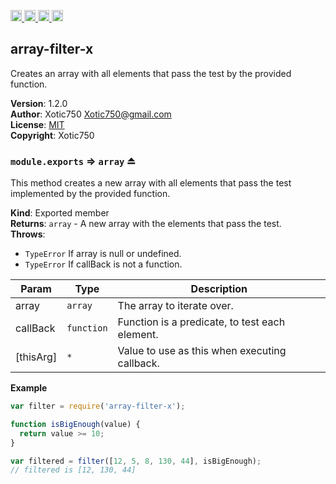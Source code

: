 <a href="https://travis-ci.org/Xotic750/array-filter-x"
   title="Travis status">
<img
   src="https://travis-ci.org/Xotic750/array-filter-x.svg?branch=master"
   alt="Travis status" height="18"/>
</a>
<a href="https://david-dm.org/Xotic750/array-filter-x"
   title="Dependency status">
<img src="https://david-dm.org/Xotic750/array-filter-x.svg"
   alt="Dependency status" height="18"/>
</a>
<a href="https://david-dm.org/Xotic750/array-filter-x#info=devDependencies"
   title="devDependency status">
<img src="https://david-dm.org/Xotic750/array-filter-x/dev-status.svg"
   alt="devDependency status" height="18"/>
</a>
<a href="https://badge.fury.io/js/array-filter-x" title="npm version">
<img src="https://badge.fury.io/js/array-filter-x.svg"
   alt="npm version" height="18"/>
</a>
<a name="module_array-filter-x"></a>

## array-filter-x
Creates an array with all elements that pass the test by the provided function.

**Version**: 1.2.0  
**Author**: Xotic750 <Xotic750@gmail.com>  
**License**: [MIT](&lt;https://opensource.org/licenses/MIT&gt;)  
**Copyright**: Xotic750  
<a name="exp_module_array-filter-x--module.exports"></a>

### `module.exports` ⇒ <code>array</code> ⏏
This method creates a new array with all elements that pass the test
implemented by the provided function.

**Kind**: Exported member  
**Returns**: <code>array</code> - A new array with the elements that pass the test.  
**Throws**:

- <code>TypeError</code> If array is null or undefined.
- <code>TypeError</code> If callBack is not a function.


| Param | Type | Description |
| --- | --- | --- |
| array | <code>array</code> | The array to iterate over. |
| callBack | <code>function</code> | Function is a predicate, to test each element. |
| [thisArg] | <code>\*</code> | Value to use as this when executing callback. |

**Example**  
```js
var filter = require('array-filter-x');

function isBigEnough(value) {
  return value >= 10;
}

var filtered = filter([12, 5, 8, 130, 44], isBigEnough);
// filtered is [12, 130, 44]
```
